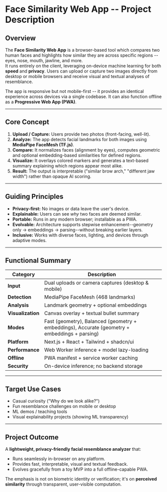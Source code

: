 ﻿# Face Similarity Web App -- Project Description

## Overview
The **Face Similarity Web App** is a browser-based tool which compares two human faces and highlights how similar they are across specific regions -- eyes, nose, mouth, jawline, and more.  
It runs entirely on the client, leveraging on-device machine learning for both **speed** and **privacy**. Users can upload or capture two images directly from desktop or mobile browsers and receive visual and textual analyses of resemblance.

The app is responsive but not mobile-first -- it provides an identical experience across devices via a single codebase. It can also function offline as a **Progressive Web App (PWA)**.

---

## Core Concept
1. **Upload / Capture:** Users provide two photos (front-facing, well-lit).
2. **Analyze:** The app detects facial landmarks for both images using **MediaPipe FaceMesh (TF.js)**.
3. **Compare:** It normalizes faces (alignment by eyes), computes geometric and optional embedding-based similarities for defined regions.
4. **Visualize:** It overlays colored markers and generates a text-based summary explaining which regions appear most alike.
5. **Result:** The output is interpretable ("similar brow arch," "different jaw width") rather than opaque AI scoring.

---

## Guiding Principles
- **Privacy-first:** No images or data leave the user's device.
- **Explainable:** Users can see *why* two faces are deemed similar.
- **Portable:** Runs in any modern browser; installable as a PWA.
- **Evolvable:** Architecture supports stepwise enhancement--geometry only -> embeddings -> parsing--without breaking earlier layers.
- **Inclusive:** Works with diverse faces, lighting, and devices through adaptive modes.

---

## Functional Summary
| Category | Description |
|-----------|--------------|
| **Input** | Dual uploads or camera captures (desktop & mobile) |
| **Detection** | MediaPipe FaceMesh (468 landmarks) |
| **Analysis** | Landmark geometry + optional embeddings |
| **Visualization** | Canvas overlay + textual bullet summary |
| **Modes** | Fast (geometry), Balanced (geometry + embeddings), Accurate (geometry + embeddings + parsing) |
| **Platform** | Next.js + React + Tailwind + shadcn/ui |
| **Performance** | Web Worker inference + model lazy-loading |
| **Offline** | PWA manifest + service worker caching |
| **Security** | On-device inference; no backend storage |

---

## Target Use Cases
- Casual curiosity ("Why do we look alike?")
- Fun resemblance challenges on mobile or desktop
- ML demos / teaching tools
- Visual explainability projects (showing ML transparency)

---

## Project Outcome
A **lightweight, privacy-friendly facial resemblance analyzer** that:
- Runs seamlessly in-browser on any platform.
- Provides fast, interpretable, visual and textual feedback.
- Evolves gracefully from a toy MVP into a full offline-capable PWA.

The emphasis is not on biometric identity or verification; it's on **perceived similarity** through transparent, user-visible computation.
